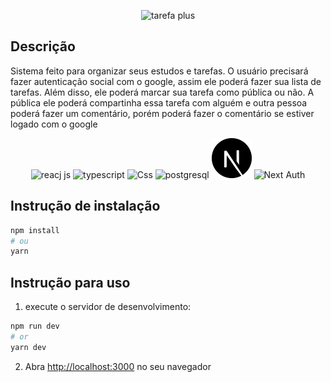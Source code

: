 <p align="center"><a><img src="https://github.com/user-attachments/assets/4688712b-72f8-4b34-948f-7e9e5e1d2085" alt="tarefa plus"/></a></p>


## Descrição

Sistema feito para organizar seus estudos e tarefas. O usuário precisará fazer autenticação social com o google, assim ele poderá fazer sua lista de tarefas. Além disso, ele poderá marcar sua tarefa como pública ou não. A pública ele poderá compartinha essa tarefa com alguém e outra pessoa poderá fazer um comentário, porém poderá fazer o comentário se estiver logado com o google

<p align="center">
    <img alt="reacj js" src="https://img.shields.io/badge/React-20232A?style=for-the-badge&logo=react&logoColor=61DAFB"/>
    <img alt="typescript" src="https://img.shields.io/badge/TypeScript-007ACC?style=for-the-badge&logo=typescript&logoColor=white"/>
    <img alt="Css" src="https://img.shields.io/badge/CSS3-1572B6?style=for-the-badge&logo=css3&logoColor=white"/>
    <img alt="postgresql" src="https://img.shields.io/badge/PostgreSQL-316192?style=for-the-badge&logo=postgresql&logoColor=white"/>
    <img alt="Next js" src="./public/assets/next-js.svg"/>
    <img alt="Next Auth" src="https://camo.githubusercontent.com/0085057468e412e31f6a14046882dfaa46d4ebd03021ec4c28724def68d17896/68747470733a2f2f70726576696577732e6a756d7073686172652e636f6d2f7468756d622f38313562633031623739366464366631373333633935376335616631393439333334623665626631613431636237383263383138663362633833383430343965323531646361366532336330633437373638636137393739366539393036376132343934633961336461393961353036326534353030343134306264363334613037363935343432643631633366663961323139656531323435613230656533" style="width: 30px;"/>
</p>

## Instrução de instalação
```bash
npm install
# ou 
yarn
```

## Instrução para uso

1. execute o servidor de desenvolvimento:

```bash
npm run dev
# or
yarn dev
```
2. Abra [http://localhost:3000](http://localhost:3000) no seu navegador
